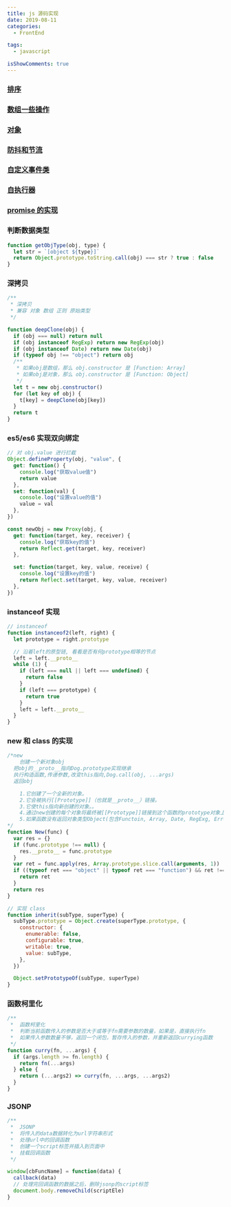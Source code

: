```yaml
---
title: js 源码实现
date: 2019-08-11
categories:
  - FrontEnd

tags:
  - javascript

isShowComments: true
---
```


### <a href="../source-code/排序.md">排序</a>

### <a href="../source-code/数组一些操作.md">数组一些操作</a>

### <a href="../source-code/对象.md">对象</a>

### <a href="../source-code/防抖和节流.md">防抖和节流</a>

### <a href="../source-code/自定义事件类.md">自定义事件类</a>

### <a href="../source-code/自执行器.md">自执行器</a>

### <a href="../source-code/promise的实现.md">promise 的实现</a>

<!-- more -->

### 判断数据类型

```js
function getObjType(obj, type) {
  let str = `[object ${type}]`
  return Object.prototype.toString.call(obj) === str ? true : false
}
```

### 深拷贝

```javascript
/**
 * 深拷贝
 * 兼容 对象 数组 正则 原始类型
 */

function deepClone(obj) {
  if (obj === null) return null
  if (obj instanceof RegExp) return new RegExp(obj)
  if (obj instanceof Date) return new Date(obj)
  if (typeof obj !== "object") return obj
  /**
   * 如果obj是数组，那么 obj.constructor 是 [Function: Array]
   * 如果obj是对象，那么 obj.constructor 是 [Function: Object]
   */
  let t = new obj.constructor()
  for (let key of obj) {
    t[key] = deepClone(obj[key])
  }
  return t
}
```

### es5/es6 实现双向绑定

```js
// 对 obj.value 进行拦截
Object.defineProperty(obj, "value", {
  get: function() {
    console.log("获取value值")
    return value
  },
  set: function(val) {
    console.log("设置value的值")
    value = val
  },
})

const newObj = new Proxy(obj, {
  get: function(target, key, receiver) {
    console.log("获取key的值")
    return Reflect.get(target, key, receiver)
  },

  set: function(target, key, value, receive) {
    console.log("设置key的值")
    return Reflect.set(target, key, value, receiver)
  },
})
```

### instanceof 实现

```js
// instanceof
function instanceof2(left, right) {
  let prototype = right.prototype

  // 沿着left的原型链, 看看是否有何prototype相等的节点
  left = left.__proto__
  while (1) {
    if (left === null || left === undefined) {
      return false
    }
    if (left === prototype) {
      return true
    }
    left = left.__proto__
  }
}
```

### new 和 class 的实现

```js
/*new
	创建一个新对象obj
  把obj的__proto__指向Dog.prototype实现继承
  执行构造函数,传递参数,改变this指向,Dog.call(obj, ...args)
  返回obj

	1.它创建了一个全新的对象。
	2.它会被执行[[Prototype]]（也就是__proto__）链接。
	3.它使this指向新创建的对象。。
	4.通过new创建的每个对象将最终被[[Prototype]]链接到这个函数的prototype对象上。
	5.如果函数没有返回对象类型Object(包含Functoin, Array, Date, RegExg, Error)，那么new表达式中的函数调用将返回该对象引用。
*/
function New(func) {
  var res = {}
  if (func.prototype !== null) {
    res.__proto__ = func.prototype
  }
  var ret = func.apply(res, Array.prototype.slice.call(arguments, 1))
  if ((typeof ret === "object" || typeof ret === "function") && ret !== null) {
    return ret
  }
  return res
}

// 实现 class
function inherit(subType, superType) {
  subType.prototype = Object.create(superType.prototype, {
    constructor: {
      enumerable: false,
      configurable: true,
      writable: true,
      value: subType,
    },
  })

  Object.setPrototypeOf(subType, superType)
}
```

### 函数柯里化

```js
/**
 *	函数柯里化
 * 	判断当前函数传入的参数是否大于或等于fn需要参数的数量，如果是，直接执行fn
 *  如果传入参数数量不够，返回一个闭包，暂存传入的参数，并重新返回currying函数
 */
function curry(fn, ...args) {
  if (args.length >= fn.length) {
    return fn(...args)
  } else {
    return (...args2) => curry(fn, ...args, ...args2)
  }
}
```

### JSONP

```js
/**
 *	JSONP
 *	将传入的data数据转化为url字符串形式
 *	处理url中的回调函数
 *	创建一个script标签并插入到页面中
 *	挂载回调函数
 */

window[cbFuncName] = function(data) {
  callback(data)
  // 处理完回调函数的数据之后，删除jsonp的script标签
  document.body.removeChild(scriptEle)
}
```
